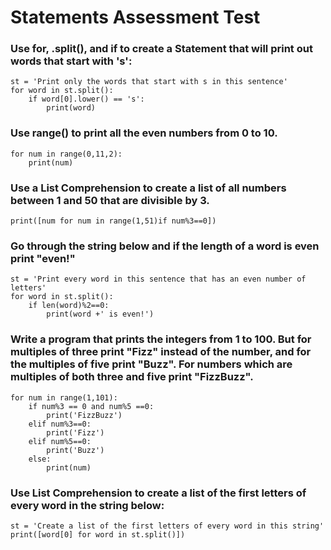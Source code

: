 # Statements Assessment Test

### Use for, .split(), and if to create a Statement that will print out words that start with 's':
```
st = 'Print only the words that start with s in this sentence'
for word in st.split():
    if word[0].lower() == 's':
        print(word)
```

### Use range() to print all the even numbers from 0 to 10.
```
for num in range(0,11,2):
    print(num)
```

### Use a List Comprehension to create a list of all numbers between 1 and 50 that are divisible by 3.
```
print([num for num in range(1,51)if num%3==0])
```

### Go through the string below and if the length of a word is even print "even!"

```
st = 'Print every word in this sentence that has an even number of letters'
for word in st.split():
    if len(word)%2==0:
        print(word +' is even!')
```

### Write a program that prints the integers from 1 to 100. But for multiples of three print "Fizz" instead of the number, and for the multiples of five print "Buzz". For numbers which are multiples of both three and five print "FizzBuzz".

```
for num in range(1,101):
    if num%3 == 0 and num%5 ==0:
        print('FizzBuzz')
    elif num%3==0:
        print('Fizz')
    elif num%5==0:
        print('Buzz')
    else:
        print(num)
```

### Use List Comprehension to create a list of the first letters of every word in the string below:
```
st = 'Create a list of the first letters of every word in this string'
print([word[0] for word in st.split()])
```
